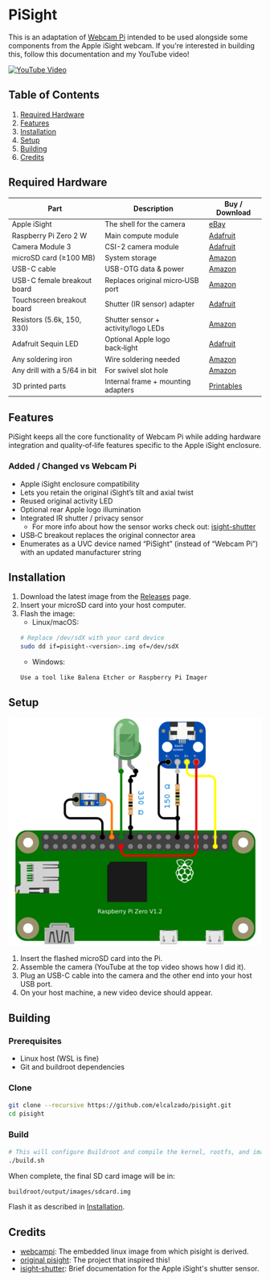 # PiSight

This is an adaptation of [Webcam Pi](https://www.github.com/elcalzado/webcampi) intended to be used alongside some components from the Apple iSight webcam. If you're interested in building this, follow this documentation and my YouTube video!

[![YouTube Video](https://img.youtube.com/vi/s-X41YuiVAM/maxresdefault.jpg)](https://www.youtube.com/watch?v=s-X41YuiVAM)

## Table of Contents

1. [Required Hardware](#required-hardware)
2. [Features](#features)
3. [Installation](#installation)
4. [Setup](#setup)
5. [Building](#building)
6. [Credits](#credits)

## Required Hardware

| Part                         | Description                         | Buy / Download                                            |
| ---------------------------- | ----------------------------------- | --------------------------------------------------------- |
| Apple iSight                 | The shell for the camera            | [eBay](https://www.ebay.com/sch/i.html?_nkw=apple+isight) |
| Raspberry Pi Zero 2 W        | Main compute module                 | [Adafruit](https://www.adafruit.com/product/5291)         |
| Camera Module 3              | CSI-2 camera module                 | [Adafruit](https://www.adafruit.com/product/5657)         |
| microSD card (≥100 MB)       | System storage                      | [Amazon](https://a.co/d/8l5QlQr)                          |
| USB-C cable                  | USB-OTG data & power                | [Amazon](https://a.co/d/9c4WzDl)                          |
| USB-C female breakout board  | Replaces original micro‑USB port    | [Amazon](https://a.co/d/h6eIS50)                          |
| Touchscreen breakout board   | Shutter (IR sensor) adapter         | [Adafruit](https://www.adafruit.com/product/334)          |
| Resistors (5.6k, 150, 330)   | Shutter sensor + activity/logo LEDs | [Amazon](https://a.co/d/awGgQPf)                          |
| Adafruit Sequin LED          | Optional Apple logo back‑light      | [Adafruit](https://www.adafruit.com/product/1758)         |
| Any soldering iron           | Wire soldering needed               | [Amazon](https://www.amazon.com/s?k=soldering+iron)       |
| Any drill with a 5/64 in bit | For swivel slot hole                | [Amazon](https://www.amazon.com/s?k=drill)                |
| 3D printed parts             | Internal frame + mounting adapters  | [Printables]()                                            |

## Features

PiSight keeps all the core functionality of Webcam Pi while adding hardware integration and quality‑of‑life features specific to the Apple iSight enclosure.

### Added / Changed vs Webcam Pi

- Apple iSight enclosure compatibility
- Lets you retain the original iSight’s tilt and axial twist
- Reused original activity LED
- Optional rear Apple logo illumination
- Integrated IR shutter / privacy sensor
	- For more info about how the sensor works check out: [isight-shutter](https://github.com/elcalzado/isight-shutter)
- USB‑C breakout replaces the original connector area
- Enumerates as a UVC device named “PiSight” (instead of “Webcam Pi”) with an updated manufacturer string

## Installation

1. Download the latest image from the [Releases](https://github.com/elcalzado/pisight/releases) page.
2. Insert your microSD card into your host computer.
3. Flash the image:
	- Linux/macOS:
   ```bash
   # Replace /dev/sdX with your card device
   sudo dd if=pisight-<version>.img of=/dev/sdX
   ```
	- Windows:
   ```
   Use a tool like Balena Etcher or Raspberry Pi Imager
   ```

## Setup

![Circuit Image](circuit/pisight_circuit.png)

1. Insert the flashed microSD card into the Pi.
2. Assemble the camera (YouTube at the top video shows how I did it).
3. Plug an USB-C cable into the camera and the other end into your host USB port.
4. On your host machine, a new video device should appear.

## Building

### Prerequisites

- Linux host (WSL is fine)
- Git and buildroot dependencies

### Clone

```bash
git clone --recursive https://github.com/elcalzado/pisight.git
cd pisight
```

### Build

```bash
# This will configure Buildroot and compile the kernel, rootfs, and image
./build.sh
```

When complete, the final SD card image will be in:

```
buildroot/output/images/sdcard.img
```

Flash it as described in [Installation](#installation).

## Credits

- [webcampi](https://github.com/elcalzado/webcampi): The embedded linux image from which pisight is derived.
- [original pisight](https://github.com/maxbbraun/pisight): The project that inspired this!
- [isight-shutter](https://github.com/elcalzado/isight-shutter): Brief documentation for the Apple iSight's shutter sensor.
